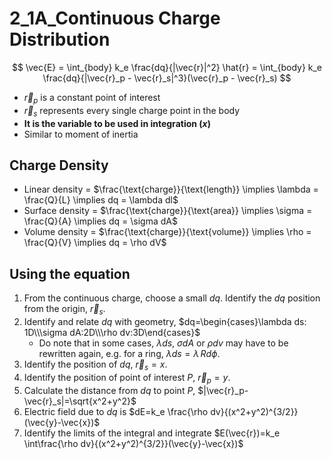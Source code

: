 # 2_1A_Continuous Charge Distribution

$$
\vec{E} = \int_{body} k_e \frac{dq}{|\vec{r}|^2} \hat{r} = \int_{body} k_e \frac{dq}{|\vec{r}_p - \vec{r}_s|^3}(\vec{r}_p - \vec{r}_s)
$$

- $\vec{r}_p$ is a constant point of interest
- $\vec{r}_s$ represents every single charge point in the body
- **It is the variable to be used in integration ($x$)**
- Similar to moment of inertia

## Charge Density

- Linear density = $\frac{\text{charge}}{\text{length}} \implies \lambda = \frac{Q}{L} \implies dq = \lambda dl$
- Surface density = $\frac{\text{charge}}{\text{area}} \implies \sigma = \frac{Q}{A} \implies dq = \sigma dA$
- Volume density = $\frac{\text{charge}}{\text{volume}} \implies \rho = \frac{Q}{V} \implies dq = \rho dV$

## Using the equation

1. From the continuous charge, choose a small $dq$. Identify the $dq$ position from the origin, $\vec{r}_s$.
2. Identify and relate $dq$ with geometry, $dq=\begin{cases}\lambda ds: 1D\\\sigma dA:2D\\\rho dv:3D\end{cases}$
   - Do note that in some cases, $\lambda ds$, $\sigma dA$ or $\rho dv$ may have to be rewritten again, e.g. for a ring, $\lambda ds=\lambda\,Rd\phi$.
3. Identify the position of $dq$, $\vec{r}_s=x$.
4. Identify the position of point of interest $P$, $\vec{r}_p=y$.
5. Calculate the distance from $dq$ to point $P$, $|\vec{r}_p-\vec{r}_s|=\sqrt{x^2+y^2}$
6. Electric field due to $dq$ is $dE=k_e \frac{\rho dv}{(x^2+y^2)^{3/2}}(\vec{y}-\vec{x})$
7. Identify the limits of the integral and integrate $E(\vec{r})=k_e \int\frac{\rho dv}{(x^2+y^2)^{3/2}}(\vec{y}-\vec{x})$
